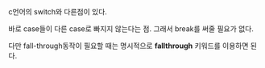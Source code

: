c언어의 switch와 다른점이 있다.

바로 case들이 다른 case로 빠지지 않는다는 점. 그래서 break를 써줄 필요가 없다.

다만 fall-through동작이 필요할 때는 명시적으로 **fallthrough** 키워드를 이용하면 된다.
